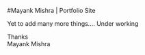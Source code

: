 #Mayank Mishra | Portfolio Site

Yet to add many more things.... Under working

Thanks  
Mayank Mishra
